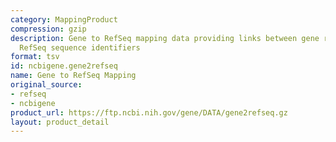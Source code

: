 ```yaml
---
category: MappingProduct
compression: gzip
description: Gene to RefSeq mapping data providing links between gene records and
  RefSeq sequence identifiers
format: tsv
id: ncbigene.gene2refseq
name: Gene to RefSeq Mapping
original_source:
- refseq
- ncbigene
product_url: https://ftp.ncbi.nih.gov/gene/DATA/gene2refseq.gz
layout: product_detail
---
```

